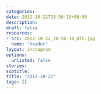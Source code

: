 ```yaml
---
categories:
date: 2012-10-22T20:56:10+00:00
description:
draft: false
resources:
- src: 2012-10-22_20-56-10_UTC.jpg
  name: "header"
layout: instagram
options:
  unlisted: false
stories:
subtitle:
title: "2012-10-22"
tags: []
---
```


 
